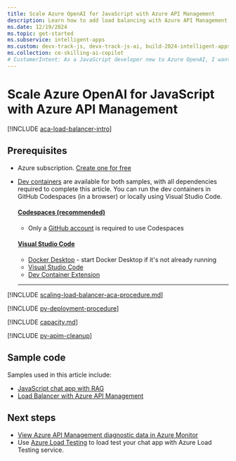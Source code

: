 ```yaml
---
title: Scale Azure OpenAI for JavaScript with Azure API Management
description: Learn how to add load balancing with Azure API Management to your JavaScript RAG chat app application to extend the chat app beyond the Azure OpenAI token and model quota limits. 
ms.date: 12/19/2024
ms.topic: get-started
ms.subservice: intelligent-apps
ms.custom: devx-track-js, devx-track-js-ai, build-2024-intelligent-apps
ms.collection: ce-skilling-ai-copilot
# CustomerIntent: As a JavaScript developer new to Azure OpenAI, I want to scale my Azure OpenAI capacity to avoid rate limit errors.
---
```


# Scale Azure OpenAI for JavaScript with Azure API Management

[!INCLUDE [aca-load-balancer-intro](../../ai/includes/scaling-load-balancer-introduction-azure-api-management.md)]

## Prerequisites

* Azure subscription.  [Create one for free](https://azure.microsoft.com/free/ai-services?azure-portal=true)

* [Dev containers](https://containers.dev/) are available for both samples, with all dependencies required to complete this article. You can run the dev containers in GitHub Codespaces (in a browser) or locally using Visual Studio Code.

    #### [Codespaces (recommended)](#tab/github-codespaces)

    * Only a [GitHub account](https://www.github.com/login) is required to use Codespaces

    #### [Visual Studio Code](#tab/visual-studio-code)

    * [Docker Desktop](https://www.docker.com/products/docker-desktop/) - start Docker Desktop if it's not already running
    * [Visual Studio Code](https://code.visualstudio.com/)
    * [Dev Container Extension](https://marketplace.visualstudio.com/items?itemName=ms-vscode-remote.remote-containers)

    ---

[!INCLUDE [scaling-load-balancer-aca-procedure.md](../../ai/includes/scaling-load-balancer-procedure-azure-api-management.md)]

[!INCLUDE [py-deployment-procedure](../../ai/includes/redeploy-procedure-chat-azure-api-management.md)]

[!INCLUDE [capacity.md](../../ai/includes/scaling-load-balancer-capacity.md)]

[!INCLUDE [py-apim-cleanup](../../ai/includes/scaling-load-balancer-cleanup-azure-api-management.md)]

## Sample code

Samples used in this article include:

* [JavaScript chat app with RAG](https://github.com/Azure-Samples/azure-search-openai-javascript)
* [Load Balancer with Azure API Management](https://github.com/Azure-Samples/openai-apim-lb)

## Next steps

* [View Azure API Management diagnostic data in Azure Monitor](/azure/api-management/api-management-howto-use-azure-monitor#view-diagnostic-data-in-azure-monitor)
* Use [Azure Load Testing](/azure/load-testing/) to load test your chat app with Azure Load Testing service.
